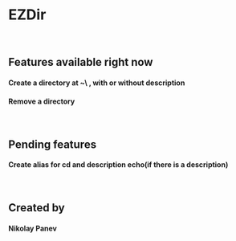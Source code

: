 # EZDir
<br>

## Features available right now
#### Create a directory at ~\ , with or without description
#### Remove a directory
<br>

## Pending features
#### Create alias for cd and description echo(if there is a description)
<br>

## Created by
#### Nikolay Panev
